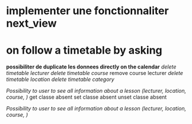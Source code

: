 # implementer une fonctionnaliter next_view
# on follow a timetable by asking

**possibiliter de duplicate les donnees directly on the calendar**
*delete timetable lecturer*
*delete timetable course*
remove course lecturer
*delete timetable location*
*delete timetable category*


*Possibility to user to see all information about a lesson (lecturer, location, course, )*
get classe absent
set classe absent
unset classe absent


*Possibility to user to see all information about a lesson (lecturer, location, course, )*
